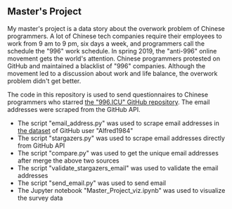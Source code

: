 ## Master's Project
My master's project is a data story about the overwork problem of Chinese programmers. A lot of Chinese tech companies require their employees to work from 9 am to 9 pm, six days a week, and programmers call the schedule the "996" work schedule. In spring 2019, the "anti-996" online movement gets the world's attention. Chinese programmers protested on GitHub and maintained a blacklist of "996" companies. Although the movement led to a discussion about work and life balance, the overwork problem didn't get better.  

The code in this repository is used to send questionnaires to Chinese programmers who starred [the "996.ICU" GitHub repository](https://github.com/996icu). The email addresses were scraped from the GitHub API.

- The script "email_address.py" was used to scrape email addresses in [the dataset](https://github.com/Alfred1984/interesting-python) of GitHub user "Alfred1984"
- The script "stargazers.py" was used to scrape email addresses directly from GitHub API
- The script "compare.py" was used to get the unique email addresses after merge the above two sources
- The script "validate_stargazers_email" was used to validate the email addresses
- The script "send_email.py" was used to send email
- The Jupyter notebook "Master_Project_viz.ipynb" was used to visualize the survey data